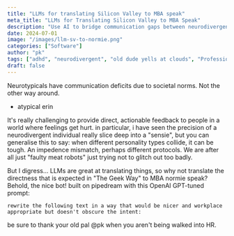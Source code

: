 ```yaml
---
title: "LLMs for translating Silicon Valley to MBA speak"
meta_title: "LLMs for Translating Silicon Valley to MBA Speak"
description: "Use AI to bridge communication gaps between neurodivergent directness and workplace diplomacy"
date: 2024-07-01
image: "/images/llm-sv-to-normie.png"
categories: ["Software"]
author: "pk"
tags: ["adhd", "neurodivergent", "old dude yells at clouds", "Professional Development"]
draft: false
---
```


Neurotypicals have communication deficits due to societal norms. Not the other way around.
- atypical erin

It's really challenging to provide direct, actionable feedback to people in a world where feelings get hurt. in particular, i have seen the precision of a neurodivergent individual really slice deep into a "sensie", but you can generalise this to say: when different personality types collide, it can be tough. An impedence mismatch, perhaps different protocols. We are after all just "faulty meat robots" just trying not to glitch out too badly.

But I digress...
LLMs are great at translating things, so why not translate the directness that is expected in "The Geek Way" to
MBA normie speak? Behold, the nice bot! built on pipedream with this OpenAI GPT-tuned prompt:

```
rewrite the following text in a way that would be nicer and workplace appropriate but doesn't obscure the intent:
```

be sure to thank your old pal @pk when you aren't being walked into HR.



